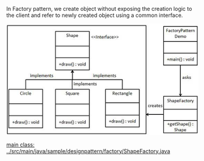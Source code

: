 

In Factory pattern, we create object without exposing the creation logic to the client and refer to newly created object using a common interface.


![pattern diagram](./images/factory_pattern_uml_diagram.jpg)


[main class: ../src/main/java/sample/designpattern/factory/ShapeFactory.java](../src/main/java/sample/designpattern/factory/ShapeFactory.java)
